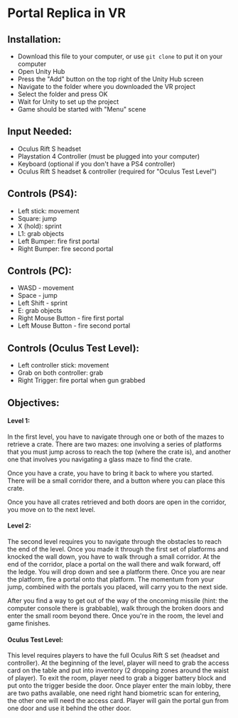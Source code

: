 # Portal Replica in VR

## Installation:
- Download this file to your computer, or use `git clone` to put it on your computer
- Open Unity Hub
- Press the "Add" button on the top right of the Unity Hub screen
- Navigate to the folder where you downloaded the VR project
- Select the folder and press OK
- Wait for Unity to set up the project
- Game should be started with "Menu" scene

## Input Needed:
- Oculus Rift S headset
- Playstation 4 Controller (must be plugged into your computer)
- Keyboard (optional if you don't have a PS4 controller)
- Oculus Rift S headset & controller (required for "Oculus Test Level")

## Controls (PS4):
- Left stick: movement
- Square: jump
- X (hold): sprint
- L1: grab objects
- Left Bumper: fire first portal
- Right Bumper: fire second portal

## Controls (PC):
- WASD - movement
- Space - jump
- Left Shift - sprint
- E: grab objects
- Right Mouse Button - fire first portal
- Left Mouse Button - fire second portal

## Controls (Oculus Test Level):
- Left controller stick: movement
- Grab on both controller: grab
- Right Trigger: fire portal when gun grabbed


## Objectives:
#### Level 1:
In the first level, you have to navigate through one or both of the mazes to retrieve a crate. There are two mazes: one involving a series of platforms that you must jump across to reach the top (where the crate is), and another one that involves you navigating a glass maze to find the crate.

Once you have a crate, you have to bring it back to where you started. There will be a small corridor there, and a button where you can place this crate.

Once you have all crates retrieved and both doors are open in the corridor, you move on to the next level.

#### Level 2:
The second level requires you to navigate through the obstacles to reach the end of the level. Once you made it through the first set of platforms and knocked the wall down, you have to walk through a small corridor. At the end of the corridor, place a portal on the wall there and walk forward, off the ledge. You will drop down and see a platform there. Once you are near the platform, fire a portal onto that platform. The momentum from your jump, combined with the portals you placed, will carry you to the next side.

After you find a way to get out of the way of the oncoming missile (hint: the computer console there is grabbable), walk through the broken doors and enter the small room beyond there. Once you're in the room, the level and game finishes.

#### Oculus Test Level:
This level requires players to have the full Oculus Rift S set (headset and controller). At the beginning of the level, player will need to grab the access card on the table and put into inventory (2 dropping zones around the waist of player). To exit the room, player need to grab a bigger battery block and put onto the trigger beside the door.
Once player enter the main lobby, there are two paths available, one need right hand biometric scan for entering, the other one will need the access card. Player will gain the portal gun from one door and use it behind the other door.
